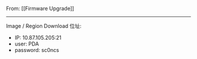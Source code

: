 From: [[Firmware Upgrade]]

---

Image / Region Download 位址:
- IP: 10.87.105.205:21
- user: PDA
- password: sc0ncs